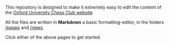 This repository is designed to make it extremely easy to edit the content of the [Oxford University Chess Club website](https://oxfordunichess.github.io/oucc-frontend/)

All the files are written in **Markdown** a basic formatting-editor, in the folders [/pages](https://github.com/oxfordunichess/oucc-backend/tree/master/pages) and [/news](https://github.com/oxfordunichess/oucc-backend/tree/master/news).

Click either of the above pages to get started.